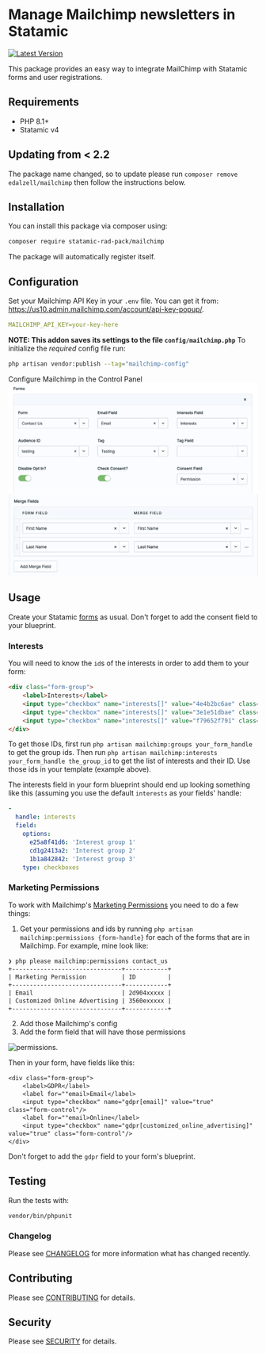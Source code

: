 # Manage Mailchimp newsletters in Statamic
[![Latest Version](https://img.shields.io/github/v/release/statamic-rad-pack/mailchimp)](https://github.com/statamic-rad-pack/mailchimp/releases)

This package provides an easy way to integrate MailChimp with Statamic forms and user registrations.

## Requirements

* PHP 8.1+
* Statamic v4

## Updating from < 2.2

The package name changed, so to update please run `composer remove edalzell/mailchimp` then follow the instructions below.

## Installation

You can install this package via composer using:

```bash
composer require statamic-rad-pack/mailchimp
```

The package will automatically register itself.

## Configuration

Set your Mailchimp API Key in your `.env` file. You can get it from: https://us10.admin.mailchimp.com/account/api-key-popup/.

```yaml
MAILCHIMP_API_KEY=your-key-here
```

**NOTE: This addon saves its settings to the file `config/mailchimp.php`**
To initialize the *required* config file run:

```bash
php artisan vendor:publish --tag="mailchimp-config"
```

Configure Mailchimp in the Control Panel
![control panel](https://raw.githubusercontent.com/statamic-rad-pack/mailchimp/main/images/config.png)
![merge fields](https://raw.githubusercontent.com/statamic-rad-pack/mailchimp/main/images/merge-fields.png)

## Usage

Create your Statamic [forms](https://statamic.dev/forms#content) as usual. Don't forget to add the consent field to your blueprint.

### Interests
You will need to know the `id`s of the interests in order to add them to your form:

``` html
<div class="form-group">
    <label>Interests</label>
    <input type="checkbox" name="interests[]" value="4e4b2bc6ae" class="form-control"/>
    <input type="checkbox" name="interests[]" value="3e1e51dbae" class="form-control"/>
    <input type="checkbox" name="interests[]" value="f79652f791" class="form-control"/>
</div>
```

To get those IDs, first run `php artisan mailchimp:groups your_form_handle` to get the group ids. Then run `php artisan mailchimp:interests your_form_handle the_group_id` to get the list of interests and their ID. Use those ids in your template (example above).

The interests field in your form blueprint should end up looking something like this (assuming you use the default `interests` as your fields' handle:

``` yaml
-
  handle: interests
  field:
    options:
      e25a8f41d6: 'Interest group 1'
      cd1g2413a2: 'Interest group 2'
      1b1a842842: 'Interest group 3'
    type: checkboxes
```

### Marketing Permissions

To work with Mailchimp's [Marketing Permissions](https://mailchimp.com/help/collect-consent-with-gdpr-forms/) you need to do a few things:

1. Get your permissions and ids by running `php artisan mailchimp:permissions {form-handle}` for each of the forms that are in Mailchimp. For example, mine look like:

```
❯ php please mailchimp:permissions contact_us
+-------------------------------+------------+
| Marketing Permission          | ID         |
+-------------------------------+------------+
| Email                         | 2d904xxxxx |
| Customized Online Advertising | 3560exxxxx |
+-------------------------------+------------+
```

2. Add those Mailchimp's config
3. Add the form field that will have those permissions

![permissions](https://raw.githubusercontent.com/silentzco/statamic-mailchimp/main/images/marketing-permissions.png).

Then in your form, have fields like this:
```
<div class="form-group">
    <label>GDPR</label>
    <label for=""email>Email</label>
    <input type="checkbox" name="gdpr[email]" value="true" class="form-control"/>
    <label for=""email>Online</label>
    <input type="checkbox" name="gdpr[customized_online_advertising]" value="true" class="form-control"/>
</div>
```

Don't forget to add the `gdpr` field to your form's blueprint.

## Testing

Run the tests with:
```bash
vendor/bin/phpunit
```

### Changelog

Please see [CHANGELOG](CHANGELOG.md) for more information what has changed recently.

## Contributing

Please see [CONTRIBUTING](CONTRIBUTING.md) for details.

## Security

Please see [SECURITY](SECURITY.md) for details.
